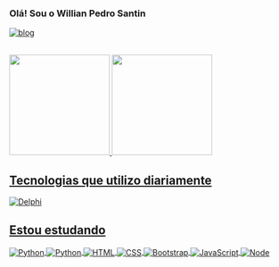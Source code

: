 ### Olá! Sou o Willian Pedro Santin

[![blog](https://img.shields.io/badge/LinkedIn-0077B5?style=for-the-badge&logo=linkedin&logoColor=white)](https://www.linkedin.com/in/willian-pedro-santin-348734214/)

<div><br>
<a href="https://github.com/Santinwill">
<img height="180em" src="https://github-readme-stats.vercel.app/api?username=Santinwill&show_icons=true&theme=dracula&include_all_commits=true&count_private=true"/>
<img height="180em" src="https://github-readme-stats.vercel.app/api/top-langs/?username=Santinwill&layout=compact&langs_count=7&theme=dracula"/>
</div>

## Tecnologias que utilizo diariamente
<div>
  <img align="center" src="https://img.shields.io/badge/Delphi_RAD_Studio-B22222?style=for-the-badge&logo=delphi&logoColor=white" alt="Delphi"/>
</div>


## Estou estudando
<div>
  <img align="center" src="https://img.shields.io/badge/Python-3776AB?style=for-the-badge&logo=python&logoColor=ffd343" alt="Python"/>
  <img align="center" src="https://img.shields.io/badge/Python-3776AB?style=for-the-badge&logo=python&logoColor=ffd343&color=305f72" alt="Python"/>
  <img align="center" src="https://img.shields.io/badge/HTML5-E34F26?style=for-the-badge&logo=html5&logoColor=white" alt="HTML"/>
  <img align="center" src="https://img.shields.io/badge/CSS3-1572B6?style=for-the-badge&logo=css3&logoColor=white" alt="CSS"/>
  <img align="center" src="https://img.shields.io/badge/Bootstrap-563D7C?style=for-the-badge&logo=bootstrap&logoColor=white" alt="Bootstrap"/>
  <img align="center" src="https://img.shields.io/badge/JavaScript-F7DF1E?style=for-the-badge&logo=javascript&logoColor=black" alt="JavaScript"/>
  <img align="center" src="https://img.shields.io/badge/Node.js-43853D?style=for-the-badge&logo=node.js&logoColor=white" alt="Node"/>
</div>


	
